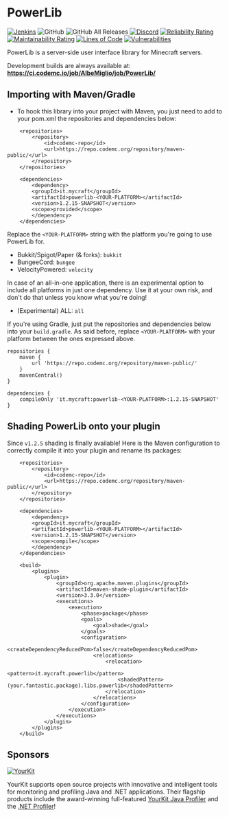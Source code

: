 # PowerLib

[![Jenkins](https://img.shields.io/jenkins/build?jobUrl=https%3A%2F%2Fci.codemc.io%2Fjob%2FAlbeMiglio%2Fjob%2FPowerLib%2F&color=bright-green)](https://ci.codemc.io/job/AlbeMiglio/job/PowerLib/)
![GitHub](https://img.shields.io/github/license/AlbeMiglio/PowerLib?color=bright-green&label=License)
![GitHub All Releases](https://img.shields.io/github/downloads/AlbeMiglio/PowerLib/total?color=brightgreen&label=Downloads)
[![Discord](https://img.shields.io/discord/618742870035398684?logo=Join%20on%20Discord&label=Discord)](https://discord.gg/UMhsCZk)
[![Reliability Rating](https://sonarcloud.io/api/project_badges/measure?project=AlbeMiglio_PowerLib&metric=reliability_rating)](https://sonarcloud.io/summary/new_code?id=AlbeMiglio_PowerLib)
[![Maintainability Rating](https://sonarcloud.io/api/project_badges/measure?project=AlbeMiglio_PowerLib&metric=sqale_rating)](https://sonarcloud.io/summary/new_code?id=AlbeMiglio_PowerLib)
[![Lines of Code](https://sonarcloud.io/api/project_badges/measure?project=AlbeMiglio_PowerLib&metric=ncloc)](https://sonarcloud.io/summary/new_code?id=AlbeMiglio_PowerLib)
[![Vulnerabilities](https://sonarcloud.io/api/project_badges/measure?project=AlbeMiglio_PowerLib&metric=vulnerabilities)](https://sonarcloud.io/summary/new_code?id=AlbeMiglio_PowerLib)

PowerLib is a server-side user interface library for Minecraft servers.

Development builds are always available at: **https://ci.codemc.io/job/AlbeMiglio/job/PowerLib/**

## Importing with Maven/Gradle

- To hook this library into your project with Maven, you just need to add to your pom.xml the repositories and
  dependencies below:

```
	<repositories>
	    <repository>
	        <id>codemc-repo</id>
	        <url>https://repo.codemc.org/repository/maven-public/</url>
	    </repository>
	</repositories>

	<dependencies>
	    <dependency>
  		<groupId>it.mycraft</groupId>
  		<artifactId>powerlib-<YOUR-PLATFORM></artifactId>
  		<version>1.2.15-SNAPSHOT</version>
		<scope>provided</scope>
	    </dependency>
	</dependencies>
```

Replace the `<YOUR-PLATFORM>` string with the platform you're going to use PowerLib for.

- Bukkit/Spigot/Paper (& forks): `bukkit`
- BungeeCord: `bungee`
- VelocityPowered: `velocity`

In case of an all-in-one application, there is an experimental option
to include all platforms in just one dependency. Use it at your own
risk, and don't do that unless you know what you're doing!

- (Experimental) ALL: `all`

If you're using Gradle, just put the repositories and dependencies below into your `build.gradle`. As said before,
replace `<YOUR-PLATFORM>` with
your platform between the ones expressed above.

```
repositories {
    maven {
        url 'https://repo.codemc.org/repository/maven-public/'
    }
    mavenCentral()
}

dependencies {
    compileOnly 'it.mycraft:powerlib-<YOUR-PLATFORM>:1.2.15-SNAPSHOT'
}
```

## Shading PowerLib onto your plugin

Since `v1.2.5` shading is finally available! Here is the Maven configuration to correctly compile it into
your plugin and rename its packages:

```
	<repositories>
	    <repository>
	        <id>codemc-repo</id>
	        <url>https://repo.codemc.org/repository/maven-public/</url>
	    </repository>
	</repositories>

	<dependencies>
	    <dependency>
  		<groupId>it.mycraft</groupId>
  		<artifactId>powerlib-<YOUR-PLATFORM></artifactId>
  		<version>1.2.15-SNAPSHOT</version>
		<scope>compile</scope>
	    </dependency>
	</dependencies>
	
    <build>
        <plugins>
            <plugin>
                <groupId>org.apache.maven.plugins</groupId>
                <artifactId>maven-shade-plugin</artifactId>
                <version>3.3.0</version>
                <executions>
                    <execution>
                        <phase>package</phase>
                        <goals>
                            <goal>shade</goal>
                        </goals>
                        <configuration>
                            <createDependencyReducedPom>false</createDependencyReducedPom>
                            <relocations>
                                <relocation>
                                    <pattern>it.mycraft.powerlib</pattern>
                                    <shadedPattern>(your.fantastic.package).libs.powerlib</shadedPattern>
                                </relocation>
                            </relocations>
                        </configuration>
                    </execution>
                </executions>
            </plugin>
        </plugins>
    </build>
```

## Sponsors

[![YourKit](https://www.yourkit.com/images/yklogo.png)](https://www.yourkit.com/java/profiler/)

YourKit supports open source projects with innovative and intelligent tools for monitoring and profiling Java 
and .NET applications. Their flagship products include the award-winning full-featured [YourKit Java Profiler](https://www.yourkit.com/java/profiler/) 
and the [.NET Profiler](https://www.yourkit.com/dotnet-profiler/)!
